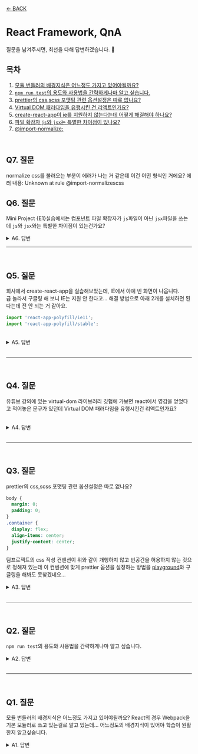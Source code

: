 [← BACK](../README.md)

# React Framework, QnA

질문을 남겨주시면, 최선을 다해 답변하겠습니다. 🐧

## 목차

1. [모듈 번들러의 배경지식은 어느정도 가지고 있어야될까요?](#q1-질문)
1. [`npm run test`의 용도와 사용법을 간략하게나마 알고 싶습니다.](#q2-질문)
1. [prettier의 css,scss 포맷팅 관련 옵션설정은 따로 없나요?](#q3-질문)
1. [Virtual DOM 패러다임을 유행시킨 건 리액트인가요?](#q4-질문)
1. [create-react-app이 ie를 지원하지 않는다는데 어떻게 해결해야 하나요?](#q5-질문)
1. [파일 확장자 `js`와 `jsx`는 특별한 차이점이 있나요?](#q6-질문)
1. [@import-normalize;](#q7-질문)

<br />

## Q7. 질문

normalize css를 불러오는 부분이 에러가 나는 거 같은데 이건 어떤 형식인 거에요?
에러 내용: Unknown at rule @import-normalizescss
<br />

## Q6. 질문

Mini Project {E1}실습에서는 컴포넌트 파일 확장자가 `js`파일이 아닌 `jsx`파일을 쓰는데
`js`와 `jsx`와는 특별한 차이점이 있는건가요?

<details>
  <summary>A6. 답변</summary>
  <!-- <br/> -->

  ### ES 표준 확장이 아닌 JSX

  JSX는 ECMAScript 표준 확장이 아니라서 `js` 확장자가 아닌, `jsx` 확장자를 통해 별도 관리되어야 하고
  React 앱의 컴포넌트 파일 임을 명확화 할 수 있습니다. 뿐만 아니라 JSX 코드 안에서 Emmet을 사용할 수 있어
  구분해 사용하였습니다.
  하지만 `jsx` 확장자를 사용하는 것이 React 앱 개발에 필수로 요구되지 않을 뿐더러, `js` 확장자를 사용한다고 해서
  특별한 문제가 발생하지는 않습니다. React 컴포넌트 파일, 일반 JS 파일을 구분하지 않고 `js` 확장자를 통일해 사용해도 무방합니다.

  ### VS Code 설정

  `js` 확장자에서 Emmet 사용을 할 수 없는 불편함이 있을 수 있습니다. 이 문제는 VS Code 설정을 통해 해결할 수 있습니다.

  *settings.json*

  ```json
  {
    "emmet.includeLanguages": { "javascript": "javascriptreact" },
    "files.associations": { "*.js": "javascriptreact" },
  }
  ```

  ### 결론

  React 컴포넌트 파일을 별도로 `jsx` 확장자로 구분해 사용하지 않고, `js` 확장자로 통일해 사용해 앱을 개발해도 무방합니다. :-)
</details>

---

<br />

## Q5. 질문

회사에서 create-react-app을 실습해보았는데, IE에서 아예 빈 화면이 나옵니다.<br/>
급 놀라서 구글링 해 보니 IE는 지원 안 한다고...
해결 방법으로 아래 2개를 설치하면 된다는데 전 안 되는 거 같아요.

```js
import 'react-app-polyfill/ie11';
import 'react-app-polyfill/stable';
```

<br/>

<details>
  <summary>A5. 답변</summary>

### [브라우저 호환성(Supported Browsers)](https://create-react-app.dev/docs/supported-browsers-features#supported-browsers)

Create React App 공식 문서안내에 따르면 CRA는 IE 9-11을 지원하려면 폴리필 라이브러리를 사용해야 합니다.

> By default, the generated project supports all modern browsers.
> **Support for Internet Explorer 9, 10, and 11 requires polyfills.**
> For a set of polyfills to support older browsers, use react-app-polyfill.

### [React 앱 폴리필](https://github.com/facebook/create-react-app/blob/master/packages/react-app-polyfill/README.md)

이 패키지는 Create React App 프로젝트에서 사용하는 최소 요구 사항과 일반적으로 사용되는 언어 기능이 포함되어 있습니다.
예를 들어 아래 나열된 ECMAScript 기술을 사용한 경우, 이를 지원하지 않는 브라우저에서 React 앱이 정상 작동하지 않으므로
폴리필 패키지를 설치한 후 호출하면 IE 9-11에서도 CRA 프로젝트가 문제 없이 실행됩니다.

- `Promise`(`async/await`)
- `window.fetch()`
- `Object.assign()`
- `Symbol`, `for...of` 구문
- `Array.from()`

#### 폴리필 설치

```sh
$ npm i react-app-polyfill
```

#### IE 지원 설정

IE 브라우저 호환성을 위해서는 폴리필을 설치한 후, 엔트리 파일(`src/index.js`)의 첫번째 라인에서 폴리필 라이브러리를 호출해야 합니다.

_IE 9-11_

```js
// 반드시 src/index.js의 1번째 라인에 작성해야 함.
import 'react-app-polyfill/ie9';
```

_IE 11_

```js
// 반드시 src/index.js의 1번째 라인에 작성해야 함.
import 'react-app-polyfill/ie11';
```

#### 기타 언어 기능 폴리필 (Polyfilling other language features)

대상(target) 브라우저에서 사용할 수 없는 안정적인(stable) 언어 기능을 폴리필 할 수도 있습니다.
Create React App 프로젝트에 이 폴리필을 사용할 경우, 정의된 `browserslist`를 확인하여 안정적인 폴리필을 가져올 때 대상 브라우저에 필요한 기능만 포함되도록 처리합니다.
애플리케이션에서 Internet Explorer를 지원해야 하는 경우, 앞서 다룬 [IE 지원 설정](#ie-지원-설정)을 참고하세요.

_IE 9-11_

```js
// 반드시 src/index.js의 1번째 라인에 작성해야 함.
import 'react-app-polyfill/ie9';
import 'react-app-polyfill/stable';
```

_IE 11_

```js
// 반드시 src/index.js의 1번째 라인에 작성해야 함.
import 'react-app-polyfill/ie11';
import 'react-app-polyfill/stable';
```

### CRA 개발 서버 실행 결과, 빈 화면이 나온다면

아마도 빌드 과정에서 오류가 발생했을 것이고, Console 패널을 통해 오류 메시지가 출력될 것입니다.
오류 메시지 안내에 따라 문제를 진단한 후 해결하면 테스트 환경에서 정상적으로 CRA 앱이 작동될 것이라 생각합니다.
앞에서 기술한 [React 앱 폴리필](#react-앱-폴리필)에서 안내한대로 수행했음에도 문제가 지속된다면?
밋업(MeetUp)을 통해 화면을 공유하여 실시간으로 문제를 확인 후 해결 방법에 대해 이야기 나눠 볼 수 있겠습니다. 🐧

> 해당 문제를 검토한 후, 답변 글을 업데이트 할 예정입니다.

</details>

<br/>

---

<br />

## Q4. 질문

유튜브 강의에 있는 virtual-dom 라이브러리 깃헙에 가보면 react에서 영감을 얻었다고 적어놓은 문구가 있던데 Virtual DOM 패러다임을 유행시킨건 리액트인가요?

<br/>

<details>
  <summary>A4. 답변</summary>

### 새로운 시대의 서막. 두~둥!

누군가 생소한 것을 사용해보라며 권했다면? 대부분 그대로 받아들이기 어려울 것입니다. 아마도.

> Virtual DOM이라는 것이 있어! 한 번 써봐!<br>
> 일반적인 DOM 조작 보다 훨씬 효과적이고 조직적으로 애플리케이션을 개발할 수 있을 거야!

하자만 누군가 다음과 같이 말했다면 받아들이는 태도가 바뀔 수 있습니다.

> Facebook, Instagram 애플리케이션을 만드는데 React 라고 불리는 라이브러리가 사용되었다고 해.<br/>
> 그래서 전 세계에서 지구인이 동시 접속을 해도 문제 없이 빠르게 서비스가 돌아가는 거래. 놀랍지 않냐?<br/>
> 그런데 React 라이브러리를 구성하는 핵심 설계가 Virtual DOM 이라더라. Virtual DOM을 써보는 건 어때?

### 검증된 서비스에 사용된 기술 → 신뢰

Facebook이 개발하고 사용 중인 React는 웹 애플리케이션과 UI 개발에 대한 우리의 생각을 바꾸었습니다.
그리고 그 놀라운 React는 Virtual DOM 시스템을 사용해 UI를 렌더링 하고 애플리케이션으로 작동됩니다.
React는 기존의 애플리케이션 개발과 달리, 실제 DOM이 아닌 Virtual DOM 개념을 대중에게 소개하고
말 뿐만이 아니라 실제 성능 상 이점이 있으며, 효과적이라는 것을 입증했습니다.

React의 흥행 성공은 Virtual DOM에 대한 인식을 시장에 자리 잡게 하였을 뿐만 아니라,
Virtual DOM을 핵심 설계 시스템으로 하는 또 다른 도구(예: Vue.js)의 등장을 촉발시켰습니다.
그리고 그 도구는 또 하나의 기술적 리더로 자리잡고 선의의 경쟁 중입니다.

React와 Vue.js는 Virtual DOM 시스템을 도구의 핵심 개념으로 소개하고 있으며,
실제 DOM 조작과 비교하여 어떤 점이 효과적이고, 애플리케이션 개발에 적합한지 기술하고 있습니다.
Front-End 개발을 대표하는 프레임워크 들의 Virtual DOM은 그렇게 세상에 알려졌습니다. 🐧

</details>

<br/>

---

<br />

## Q3. 질문

prettier의 css,scss 포맷팅 관련 옵션설정은 따로 없나요?

```css
body {
  margin: 0;
  padding: 0;
}
.container {
  display: flex;
  align-items: center;
  justify-content: center;
}
```

팀프로젝트의 css 작성 컨벤션이 위와 같이 개행하지 않고 빈공간을 허용하지 않는 것으로 정해져 있는데
이 컨벤션에 맞게 prettier 옵션을 설정하는 방법을 [playground](https://prettier.io/playground/)와 구글링을 해봐도 못찾겠네요...

<details>
  <summary>A3. 답변</summary>
  <br/>

Prettier는 CSS, SCSS 포맷팅을 지원하지만 한 줄(oneline) 코드 라인으로 자동 변경하는 옵션은 제공하지 않습니다. 참고로 제가 사용하는 Prettier VS 확장은 [Prettier Now](https://marketplace.visualstudio.com/items?itemName=remimarsal.prettier-now) 입니다.

_settings.json_

```jsonc
{
  "[css]": {
    "editor.defaultFormatter": "remimarsal.prettier-now",
    "editor.formatOnSave": true
  },
  "[scss]": {
    "editor.defaultFormatter": "remimarsal.prettier-now",
    "editor.formatOnSave": true
  }
}
```

질문 주신 CSS 코딩 컨벤션이 라인을 개행하지 않고, 빈 공간을 허용하지 않는 것으로 정해져 있다고 말씀주셔서 요구하시는 결과를 낼 수 있는 다른 VSCode 확장을 소개할께요.

### CSS Compressor

[CSS Compressor](https://marketplace.visualstudio.com/items?itemName=bestvow.css-compressor) 확장을 설치하면 요구하는 코딩 컨벤션에 맞게 코드를 자동 포맷팅합니다.

**포맷팅 전** 👀

```css
.App {
  text-align: center;
}

.App-logo {
  height: 40vmin;
  pointer-events: none;
}

@media (prefers-reduced-motion: no-preference) {
  .App-logo {
    animation: App-logo-spin infinite 20s linear;
  }
}

@keyframes App-logo-spin {
  from {
    transform: rotate(0deg);
  }
  to {
    transform: rotate(360deg);
  }
}
```

**포맷팅 후** 💥

```css
.App {
  text-align: center;
}
.App-logo {
  height: 40vmin;
  pointer-events: none;
}
@media (prefers-reduced-motion: no-preference) {
  .App-logo {
    animation: App-logo-spin infinite 20s linear;
  }
}
@keyframes App-logo-spin {
  from {
    transform: rotate(0);
  }
  to {
    transform: rotate(360deg);
  }
}
```

#### 바로가기 키(단축키) 설정

확장을 설치한 후 포맷팅하려면, 포맷팅하려는 CSS 파일에서 `CSS Compact` 명령을 실행합니다. 문서에서 안내한 기본 단축키로 실행되지 않거나, 다른 단축키로 변경하려면 바로가기 키를 통해 새로운 단축키를 등록해 사용하세요.

> 사용자 설정 바로가기 키 : `Ctrl` + `Shift` + `F`

![](../../assets/css-compact.png)

</details>

<br />

---

<br />

## Q2. 질문

<code>npm run test</code>의 용도와 사용법을 간략하게나마 알고 싶습니다.

<details>
  <summary>A2. 답변</summary>
  <br/>

### 테스트 명령

`npm run test` 명령은 React 앱의 특정 코드 영역을 단위 별로 테스트할 때 사용합니다.
단위 별로 테스트 하는 것을 "유닛 테스트(unit test)"라고 부릅니다. 컴퓨터 프로그래밍에서 소스 코드의 특정 모듈이
의도된 대로 정확히 작동하는지 검증하는 절차가 필요할 때 작성합니다.

예를들어 함수와 메소드에 대한 테스트 케이스(Test case)를 작성할 수 있습니다. 이를 통해 언제라도 코드 변경으로 인해 문제가 발생할 경우,
단시간 내에 이를 파악하고 바로 잡을 수 있습니다. 이상적인 테스트 케이스는 각각 분리 되어야 합니다.

아래 이미지는 React 앱(App) 컴포넌트를 유닛 테스트 하는 화면을 보여줍니다.

  <img src="./test-command-react/public/react-unit-test-1.jpg" alt />
  <br />
  <br />

> 🎯 [App.test.js 테스트 코드](./test-command-react/src/App.test.js)를 확인하세요.

테스트 결과 실패(Failed)한 오류를 해결하기 위해 기대되는 값을 출력하도록 개발 코드를 작성(수정)하면,
테스트 결과가 통과(PASS) 상태로 변경되어 모든 테스트를 통과하게 됩니다.

  <img src="./test-command-react/public/react-unit-test-2.jpg" alt />
  <br />
  <br />

살펴본 유닛 테스트는 React와 같은 프레임워크 개발 환경이 아닌 경우에도 사용할 수 있습니다.
[Jasmine](https://jasmine.github.io/), [Jest](https://jestjs.io/)와 같은
테스트 러너 라이브러리를 사용해 함수 또는 메서드 등을 테스트 할 수 있습니다.

### 함수 테스트 시나리오 예시

배열의 원소 중, 특정 인덱스를 전달하여 뒤에서 부터 인덱스와 일치하는 원소를 반환하는 함수를 작성하고자 합니다.
함수 이름을 설정하고, 전달 받을 매개변수는 설계했으나 아직 함수의 처리 로직은 작성 전입니다.

```js
function lastIndexOf(list, index) {
  // 함수 로직 (작성 전)
}
```

함수 로직을 작성하기 전에 테스트 케이스를 작성해 기대되는 값을 설계합니다.
예시 코드는 [Jest API](https://jestjs.io/docs/en/getting-started)를 사용했습니다.

- [공통 매처(Matchers)](https://jestjs.io/docs/en/using-matchers#common-matchers)
- [expect()](https://jestjs.io/docs/en/expect#expectvalue)
- [toBe()](https://jestjs.io/docs/en/expect#tobevalue)

```js
// TEST CASE
test('Front-End 프레임워크 배열 원소 중, 마지막에서 3번째 인덱스에 해당하는 값은 "React"이다.', () => {
  const FE_FRAMEWORKS = ['react', 'vue', 'angular'];
  const lastIndex = 3;

  // Jest API
  // expect() : https://jestjs.io/docs/en/expect#expectvalue
  // toBe()   : https://jestjs.io/docs/en/expect#tobevalue
  expect(lastIndexOf(FE_FRAMEWORKS, lastIndex)).toBe('react');
});
```

작성한 테스트를 실행하면 기대한 값이 나오지 않으므로 오류가 발생합니다.

```sh
Test Suites: 1 failed, 1 total
Tests:       1 failed
```

이제 기대되는 값이 출력되도록 함수의 처리 로직을 작성합니다.

```js
function lastIndexOf(list, index) {
  // 함수 로직 (작성)
  index = index - 1;
  return list[list.length - index];
}
```

작성된 처리 로직이 기대되는 값을 출력하면 테스트는 통과(PASS) 됩니다.

```sh
Test Suites: 1 passed, 1 total
Tests:       1 passed
```

</details>

<br/>

---

<br />

## Q1. 질문

모듈 번들러의 배경지식은 어느정도 가지고 있어야될까요?
React의 경우 Webpack을 기본 모듈러로 쓰고 있는걸로 알고 있는데... 어느정도의 배경지식이 있어야 학습이 원활한지 알고싶습니다.

<details>
  <summary>A1. 답변</summary>
  <br/>

React 앱을 시작하는 방법에 따라 모듈 번들러에 대한 사전 지식 수준이 다릅니다.

### 매뉴얼 구성

매뉴얼 방식으로 [Webpack](https://webpack.js.org/), [Babel](https://babeljs.io/), [Babel Plugins](https://babeljs.io/docs/en/plugins), [React](https://www.npmjs.com/package/react), [ReactDOM](https://www.npmjs.com/package/react-dom)을 구성하고 나아가 [Sass](https://www.npmjs.com/package/sass), [PostCSS](https://postcss.org/) [Autoprefixer](https://www.npmjs.com/package/autoprefixer), [이미지(JPG, PNG, SVG 등) 최적화](https://www.npmjs.com/package/imagemin-webpack-plugin) 등 다양한 기능을 직접 추가하고자 할 경우 Webpack 모듈 번들러 사용 방법에 능숙해야 합니다. 다른 모듈 번들러([Parcel](https://v2.parceljs.org/), [Rollup](https://rollupjs.org/guide/en/), [Snowpack](https://www.snowpack.dev/) 등)를 사용해도 마찬가지입니다. 매뉴얼 방식으로 구성할 경우 각 모듈 번들러 사용법에 능숙해야 합니다.

### 바로 시작하기

반면 직접 구성하는 방법을 몰라도 바로 개발을 시작할 수 있도록 고안된 [CRA(Create React App)](https://create-react-app.dev/)과 같은 도구를 사용한다면 모듈 번들러 사용 능력이 부족해도 React를 학습하는데 큰 무리가 없습니다. 말 그대로 바로 시작할 수 있기 때문에 매뉴얼 방식에 비해 간편합니다. 아래 명령어 한 줄이면 설치 후 바로 시작할 수 있죠. 우리 수업에서는 CRA 도구를 사용하니 모듈 번들러에 대한 깊은 이해를 요구하지는 않습니다. :-)

```sh
$ npx create-react-app <프로젝트_이름>
```

물론 기본 설정된 Settings 외에 원하는 개발 모듈을 추가하고 확장하려면 모듈 번들러를 능숙하게 사용할 수 있어야 합니다. 각 모듈 번들러는 사용 방법이 다르기 때문에
사용할 모듈 번들러 공식 문서를 참고해 구성해야 합니다.

### 매뉴얼 방식으로 React 시작하기

- [Webpack 모듈 번들러 튜토리얼](./manual-webpack-react/README.md)
- [Parcel 모듈 번들러 튜토리얼](./manual-parcel-react/README.md)

</details>
